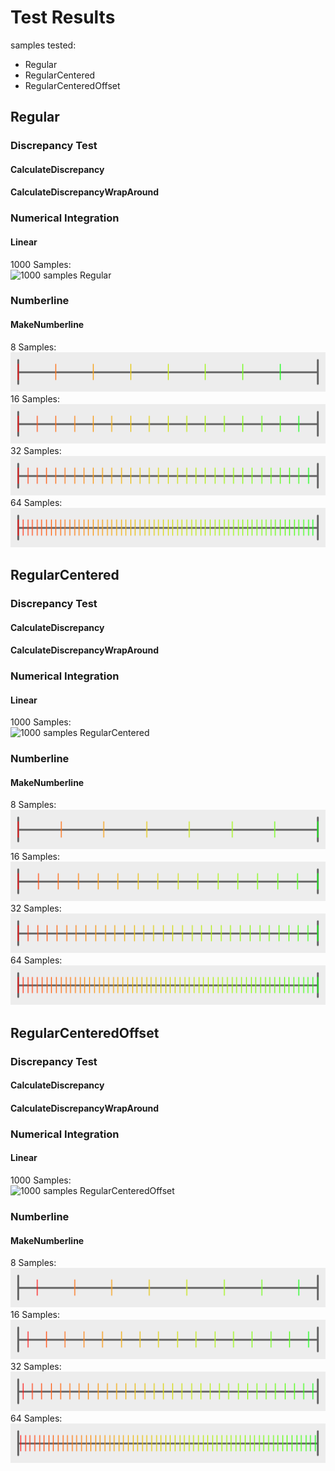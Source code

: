 # Test Results
 samples tested:
* Regular
* RegularCentered
* RegularCenteredOffset
## Regular
### Discrepancy Test
#### CalculateDiscrepancy
#### CalculateDiscrepancyWrapAround
### Numerical Integration
#### Linear
1000 Samples:  
![1000 samples Regular](../../../samples/_1d/regular/Linear_Regular_1000.png)  
### Numberline
#### MakeNumberline
8 Samples:  
![8 samples Regular](../../../samples/_1d/regular/MakeNumberline_Regular_8.png)  
16 Samples:  
![16 samples Regular](../../../samples/_1d/regular/MakeNumberline_Regular_16.png)  
32 Samples:  
![32 samples Regular](../../../samples/_1d/regular/MakeNumberline_Regular_32.png)  
64 Samples:  
![64 samples Regular](../../../samples/_1d/regular/MakeNumberline_Regular_64.png)  
## RegularCentered
### Discrepancy Test
#### CalculateDiscrepancy
#### CalculateDiscrepancyWrapAround
### Numerical Integration
#### Linear
1000 Samples:  
![1000 samples RegularCentered](../../../samples/_1d/regular/Linear_RegularCentered_1000.png)  
### Numberline
#### MakeNumberline
8 Samples:  
![8 samples RegularCentered](../../../samples/_1d/regular/MakeNumberline_RegularCentered_8.png)  
16 Samples:  
![16 samples RegularCentered](../../../samples/_1d/regular/MakeNumberline_RegularCentered_16.png)  
32 Samples:  
![32 samples RegularCentered](../../../samples/_1d/regular/MakeNumberline_RegularCentered_32.png)  
64 Samples:  
![64 samples RegularCentered](../../../samples/_1d/regular/MakeNumberline_RegularCentered_64.png)  
## RegularCenteredOffset
### Discrepancy Test
#### CalculateDiscrepancy
#### CalculateDiscrepancyWrapAround
### Numerical Integration
#### Linear
1000 Samples:  
![1000 samples RegularCenteredOffset](../../../samples/_1d/regular/Linear_RegularCenteredOffset_1000.png)  
### Numberline
#### MakeNumberline
8 Samples:  
![8 samples RegularCenteredOffset](../../../samples/_1d/regular/MakeNumberline_RegularCenteredOffset_8.png)  
16 Samples:  
![16 samples RegularCenteredOffset](../../../samples/_1d/regular/MakeNumberline_RegularCenteredOffset_16.png)  
32 Samples:  
![32 samples RegularCenteredOffset](../../../samples/_1d/regular/MakeNumberline_RegularCenteredOffset_32.png)  
64 Samples:  
![64 samples RegularCenteredOffset](../../../samples/_1d/regular/MakeNumberline_RegularCenteredOffset_64.png)  
